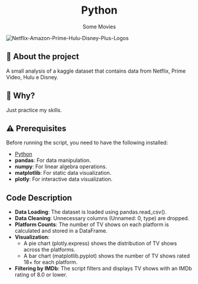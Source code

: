 <h1 align="center"> Python </h1>

<p align="center"> Some Movies </p>

![Netflix-Amazon-Prime-Hulu-Disney-Plus-Logos](https://user-images.githubusercontent.com/51414398/84217848-9a19e180-aaa3-11ea-9ae3-bee100a3e054.png)

## :rocket: About the project 

A small analysis of a kaggle dataset that contains data from Netflix, Prime Video, Hulu e Disney.

## :thinking:  Why?

Just practice my skills.

## :warning: Prerequisites

Before running the script, you need to have the following installed:

- [Python](https://www.python.org/downloads/)
- **pandas**: For data manipulation.
- **numpy**: For linear algebra operations.
- **matplotlib**: For static data visualization.
- **plotly**: For interactive data visualization.

## Code Description

- **Data Loading**: The dataset is loaded using pandas.read_csv().
- **Data Cleaning**: Unnecessary columns (Unnamed: 0, type) are dropped.
- **Platform Counts**: The number of TV shows on each platform is calculated and stored in a DataFrame.
- **Visualization**:
  - A pie chart (plotly.express) shows the distribution of TV shows across the platforms.
  - A bar chart (matplotlib.pyplot) shows the number of TV shows rated 18+ for each platform.
- **Filtering by IMDb**: The script filters and displays TV shows with an IMDb rating of 8.0 or lower.
